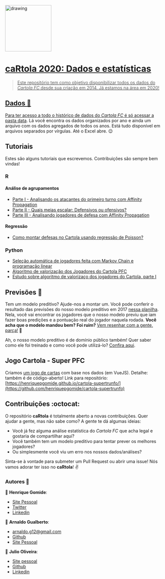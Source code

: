 <div>
<a href="https://henriquepgomide.github.io/cartola-supertrunfo/"><img src="https://henriquepgomide.github.io/cartola-supertrunfo/img/pfc-logo.7412844e.png" alt="drawing" width="150"</a>
</div>

#  caRtola 2020: Dados e estatísticas

> Este repositório tem como objetivo disponibilizar todos os dados do *Cartola FC* desde sua criação em 2014. Já estamos na área em 2020!

## Dados :memo:
Para ter acesso a todo o histórico de dados do _Cartola FC_ é só acessar a pasta [data](data/). Lá você encontra os dados organizados por ano e ainda um arquivo com os dados agregados de todos os anos. Está tudo disponível em arquivos separados por vírgulas. Até o Excel abre. :wink:

## Tutoriais

Estes são alguns tutoriais que escrevemos. Contribuições são sempre bem vindas!

### R
#### Análise de agrupamentos
* [Parte I - Analisando os atacantes do primeiro turno com Affinity Propagation](https://medium.com/@hpgomide/cartola-pfc-analisando-os-atacantes-do-primeiro-turno-com-affinity-propagation-89df6304b4e4)
* [Parte II - Quais meias escalar: Defensivos ou ofensivos?](https://medium.com/@hpgomide/cartola-pfc-quais-meias-escalar-no-cartola-ofensivos-ou-defensivos-abe8d7db121d)
* [Parte III - Analisando jogadores de defesa com Affinity Propagation](https://medium.com/@hpgomide/cartola-pfc-analisando-jogadores-de-defesa-com-affinity-propagation-parte-iii-4b3c35df2c0c)
#### Regressão
* [Como montar defesas no Cartola usando regressão de Poisson?](https://medium.com/@hpgomide/como-montamos-defesas-no-cartolafc-com-estatística-e-modelagem-de-dados-6f5d58ac1034)

### Python
* [Seleção automática de jogadores feita com Markov Chain e programação linear](https://github.com/henriquepgomide/caRtola/blob/master/src/python/markov-chain-lpp.ipynb)
* [Algoritmo de valorização dos Jogadores do Cartola PFC](https://github.com/henriquepgomide/caRtola/blob/master/src/python/desafio_valorizacao/Desafio%20da%20Valorização.ipynb)
* [Estudo sobre algoritmo de valorizaço dos jogadores do Cartola, parte I](https://github.com/henriquepgomide/caRtola/blob/master/src/python/desafio_valorizacao/%23%20Descobrindo%20o%20algoritmo%20de%20valorização%20do%20Cartola%20FC%20-%20Parte%20I.ipynb)

## Previsões :dart:

Tem um modelo preditivo? Ajude-nos a montar um. Você pode conferir o resultado das previsões do nosso modelo preditivo em 2017 [nessa planilha](https://docs.google.com/spreadsheets/d/1knS8pE-JtIaeilUcjI_grIKBeox94QWAuMGKlfCfQSk/edit?usp=sharing). Nela, você vai encontrar os jogadores que o nosso modelo previu que iam fazer boas predições e a pontuação real do jogador naquela rodada. __Você acha que o modelo mandou bem? Foi ruim?__ [Vem resenhar com a gente, parça!](https://github.com/henriquepgomide/caRtola/issues/33)  :speech_balloon:

Ah, o nosso modelo preditivo é de domínio público também! Quer saber como ele foi treinado e como você pode utilizá-lo? [Confira aqui](src/python/Análise%20dos%20Dados.ipynb).

## Jogo Cartola - Super PFC

Criamos [um jogo de cartas](https://henriquepgomide.github.io/cartola-supertrunfo/) com base nos dados (em VueJS). Detalhe: também é de código-aberto! 
Link para repositório: [https://henriquepgomide.github.io/cartola-supertrunfo/](https://github.com/henriquepgomide/cartola-supertrunfo)

## Contribuições :octocat:

O repositório __caRtola__ é totalmente aberto a novas contribuições. Quer ajudar a gente, mas não sabe como? A gente te dá algumas ideias:

- Você já fez alguma análise estatística do _Cartola FC_ que acha legal e gostaria de compartilhar aqui?
- Você também tem um modelo preditivo para tentar prever os melhores jogadores?
- Ou simplesmente você viu um erro nos nossos dados/análises?

Sinta-se à vontade para submeter um Pull Request ou abrir uma issue! Nós vamos adorar ter isso no __caRtola__! :v:

### Autores :busts_in_silhouette:

:bust_in_silhouette: __Henrique Gomide__:
* [Site Pessoal](http://henriquepgomide.github.io)
* [Twitter](https://twitter.com/hpgomide)
* [Linkedin](https://www.linkedin.com/in/hpgomide/)

:bust_in_silhouette: __Arnaldo Gualberto__:

* arnaldo.g12@gmail.com
* [Github](https://github.com/arnaldog12)
* [Site Pessoal](http://arnaldogualberto.com)

:bust_in_silhouette: __Julio Oliveira__:
* [Site pessoal](https://jcalvesoliveira.github.io)
* [Github](https://github.com/jcalvesoliveira)
* [Linkedin](https://www.linkedin.com/in/jcalvesoliveira/)

